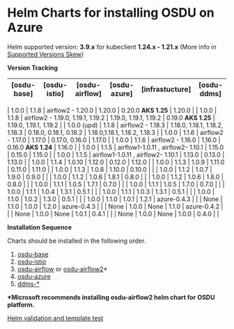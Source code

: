 # Helm Charts for installing OSDU on Azure

Helm supported version: __3.9.x__ for kubeclient __1.24.x - 1.21.x__ (More info in [Supported Versions Skew](https://helm.sh/docs/topics/version_skew/#supported-version-skew))

__Version Tracking__

| [osdu-base]  | [osdu-istio]   | [osdu-airflow]                        | [osdu-azure]   |  [infrastucture]     |   [osdu-ddms]     |
| ------------ | -------------- | ------------------------------------- | -------------- | -----------------    | ----------------- |

|  1.0.0       |  1.1.8         | airflow2 - 1.20.0                     | 1.20.0                 | 0.20.0 __AKS 1.25__       | 1.20.0           |
|  1.0.0       |  1.1.8         | airflow2 - 1.19.0, 1.19.1, 1.19.2     | 1.19.0, 1.19.1, 1.19.2 | 0.19.0 __AKS 1.25__       | 1.19.0, 1.19.1, 1.19.2              |
|  1.0.0 (upd) |  1.1.8         | airflow2 - 1.18.3                     | 1.18.0, 1.18.1, 1.18.2, 1.18.3        | 0.18.0, 0.18.1, 0.18.2               | 1.18.0,1.18.1, 1.18.2, 1.18.3            |
|  1.0.0       |  1.1.6         | airflow2 - 1.17.0                     | 1.17.0         | 0.17.0, 0.16.0       | 1.17.0            |
|  1.0.0       |  1.1.6         | airflow2 - 1.16.0                     | 1.16.0         | 0.16.0 __AKS 1.24__  | 1.16.0            |
|  1.0.0       |  1.1.5         | airflow1-1.0.11 , airflow2- 1.10.1    | 1.15.0         | 0.15.0               | 1.15.0            |
|  1.0.0       |  1.1.5         | airflow1-1.0.11 , airflow2- 1.10.1    | 1.13.0         | 0.13.0               | 1.13.0            |
|  1.0.0       |  1.1.4         | 1.0.10                                | 1.12.0         | 0.12.0               | 1.12.0            |
|  1.0.0       |  1.1.3         | 1.0.9                                 | 1.11.0         | 0.11.0               | 1.11.0            |
|  1.0.0       |  1.1.3         | 1.0.8                                 | 1.10.0         | 0.10.0               |                   |
|  1.0.0       |  1.1.2         | 1.0.7                                 | 1.9.0          | 0.9.0                |                   |
|  1.0.0       |  1.1.2         | 1.0.6                                 | 1.8.1          | 0.8.0                |                   |
|  1.0.0       |  1.1.2         | 1.0.6                                 | 1.8.0          | 0.8.0                |                   |
|  1.0.0       |  1.1.1         | 1.0.5                                 | 1.7.1          | 0.7.0                |                   |
|  1.0.0       |  1.1.1         | 1.0.5                                 | 1.7.0          | 0.7.0                |                   |
|  1.0.0       |  1.1.1         | 1.0.4                                 | 1.3.1          | 0.5.1                |                   |
|  1.0.0       |  1.1.1         | 1.0.3                                 | 1.3.1          | 0.5.1                |                   |
|  1.0.0       |  1.1.0         | 1.0.2                                 | 1.3.0          | 0.5.1                |                   |
|  1.0.0       |  1.1.0         | 1.0.1                                 | 1.2.1          | azure-0.4.3          |                   |
|  None        |  1.1.0         | 1.0.0                                 | 1.2.0          | azure-0.4.3          |                   |
|  None        |  1.0.0         | None                                  | 1.1.0          | azure-0.4.2          |                   |
|  None        |  1.0.0         | None                                  | 1.0.1          | 0.4.1                |                   |
|  None        |  1.0.0         | None                                  | 1.0.0          | 0.4.0                |                   |

__Installation Sequence__

Charts should be installed in the following order.

1. [osdu-base](osdu-base/README.md)
2. [osdu-istio](osdu-istio/README.md)
3. [osdu-airflow](osdu-airflow/README.md) or [osdu-airflow2](osdu-airflow2/README.md)*
4. [osdu-azure](osdu-azure/README.md)
5. [ddms-*](osdu-ddms/README.md)

__*Microsoft recommends installing osdu-airflow2 helm chart for OSDU platform.__

[Helm validation and template test](./scripts/tests/README.md)
